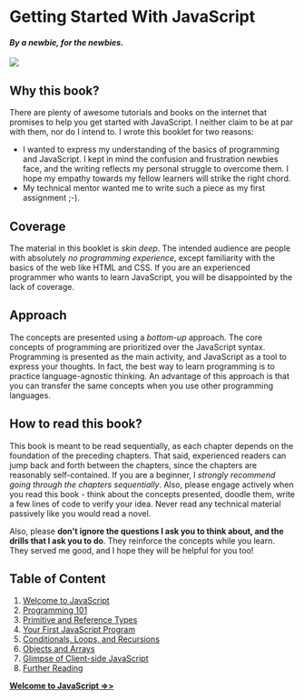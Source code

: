 # Getting Started With JavaScript 
#### _By a newbie, for the newbies._           

![](https://github.com/datasouvik/getting_started_with_javascript/blob/master/Assets/cover.gif)

## Why this book?
There are plenty of awesome tutorials and books on the internet that promises to help you get started with JavaScript. I neither claim to be at par with them, nor do I intend to. I wrote this booklet for two reasons:
  - I wanted to express my understanding of the basics of programming and JavaScript. I kept in mind the confusion and frustration newbies face, and the writing reflects my personal struggle to overcome them. I hope my empathy towards my fellow learners will strike the right chord.
  - My technical mentor wanted me to write such a piece as my first assignment ;-).

## Coverage
The material in this booklet is _skin deep_. The intended audience are people with absolutely _no programming experience_, except familiarity with the basics of the web like HTML and CSS. If you are an experienced programmer who wants to learn JavaScript, you will be disappointed by the lack of coverage.  

## Approach
The concepts are presented using a _bottom-up_ approach. The core concepts of programming are prioritized over the JavaScript syntax. Programming is presented as the main activity, and JavaScript as a tool to express your thoughts. In fact, the best way to learn programming is to practice language-agnostic thinking. An advantage of this approach is that you can transfer the same concepts when you use other programming languages.

## How to read this book?
This book is meant to be read sequentially, as each chapter depends on the foundation of the preceding chapters. That said, experienced readers can jump back and forth between the chapters, since the chapters are reasonably self-contained. If you are a beginner, I _strongly recommend going through the chapters sequentially_. Also, please engage actively when you read this book - think about the concepts presented, doodle them, write a few lines of code to verify your idea. Never read any technical material passively like you would read a novel.

Also, please __don't ignore the questions I ask you to think about, and the drills that I ask you to do__. They reinforce the concepts while you learn. They served me good, and I hope they will be helpful for you too! 


## Table of Content
  1. [Welcome to JavaScript](https://github.com/datasouvik/getting_started_with_javascript/blob/master/Chapters/1_welcome_to_javascript.md)
  2. [Programming 101](https://github.com/datasouvik/getting_started_with_javascript/blob/master/Chapters/2_programming101.md)
  3. [Primitive and Reference Types](https://github.com/datasouvik/getting_started_with_javascript/blob/master/Chapters/3_primitive_and_reference_types.md)
  4. [Your First JavaScript Program](https://github.com/datasouvik/getting_started_with_javascript/blob/master/Chapters/4_your_first_javascript_program.md)
  5. [Conditionals, Loops, and Recursions](https://github.com/datasouvik/getting_started_with_javascript/blob/master/Chapters/5_conditionals_loops_recursions.md)
  6. [Objects and Arrays](https://github.com/datasouvik/getting_started_with_javascript/blob/master/Chapters/6_objects_and_arrays.md)
  7. [Glimpse of Client-side JavaScript](https://github.com/datasouvik/getting_started_with_javascript/blob/master/Chapters/8_glimpse_of_clientside_javascript.md)    
  8. [Further Reading](https://github.com/datasouvik/getting_started_with_javascript/blob/master/Chapters/9_further_reading.md)     


[__Welcome to JavaScript =>>__](https://github.com/datasouvik/getting_started_with_javascript/blob/master/Chapters/1_welcome_to_javascript.md)
